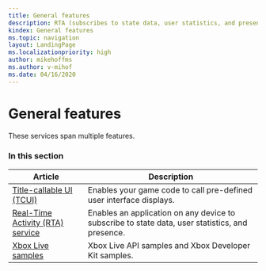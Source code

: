 ```yaml
---
title: General features
description: RTA (subscribes to state data, user statistics, and presence), TCUI (shows pre-defined user interface displays), and Xbox Live samples.
kindex: General features
ms.topic: navigation
layout: LandingPage
ms.localizationpriority: high
author: mikehoffms
ms.author: v-mihof
ms.date: 04/16/2020
---
```


# General features

These services span multiple features.


### In this section

| Article | Description |
|---------|-------------|
| [Title-callable UI (TCUI)](tcui/live-tcui-nav.md) | Enables your game code to call pre-defined user interface displays. |
| [Real-Time Activity (RTA) service](rta/live-rta-nav.md) | Enables an application on any device to subscribe to state data, user statistics, and presence. |
| [Xbox Live samples](samples/live-samples.md) | Xbox Live API samples and Xbox Developer Kit samples. |
